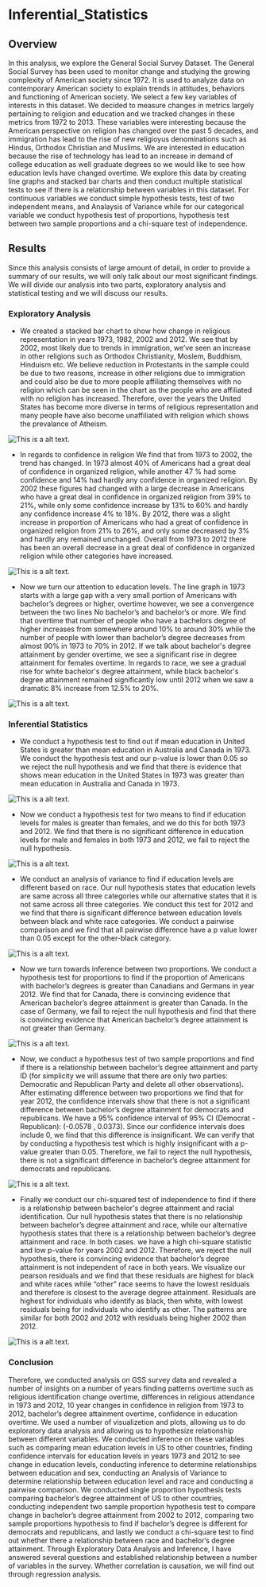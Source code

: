 # Inferential_Statistics

## Overview 
In this analysis, we explore the General Social Survey Dataset. The General Social Survey has been used to monitor change and studying the growing complexity of American society since 1972. It is used to analyze data on contemporary American society to explain trends in attitudes, behaviors and functioning of American society. We select a few key variables of interests in this dataset. We decided to measure changes in metrics largely pertaining to religion and education and we tracked changes in these metrics from 1972 to 2013. These variables were interesting because the American perspective on religion has changed over the past 5 decades, and immigration has lead to the rise of new religioyus denominations such as Hindus, Orthodox Christian and Muslims. We are interested in education because the rise of technology has lead to an increase in demand of college education as well graduate degrees so we would like to see how education levls have changed overtime. We explore this data by creating line graphs and stacked bar charts and then conduct multiple statistical tests to see if there is a relationship between variables in this dataset. For continuous variables we conduct simple hypothesis tests, test of two independent means, and Analaysis of Variance while for our categorical variable we conduct hypothesis test of proportions, hypothesis test between two sample proportions and a chi-square test of independence. 

## Results 
Since this analysis consists of large amount of detail, in order to provide a summary of our results, we will only talk about our most significant findings. We will divide our analysis into two parts, exploratory analysis and statistical testing and we will discuss our results. 

### Exploratory Analysis
* We created a stacked bar chart to show how change in religious representation in years 1973, 1982, 2002 and 2012. We see that by 2002, most likely due to trends in immigration, we’ve seen an increase in other religions such as Orthodox Christianity, Moslem, Buddhism, Hinduism etc. We believe reduction in Protestants in the sample could be due to two reasons, increase in other religions due to immigration and could also be due to more people affiliating themselves with no religion which can be seen in the chart as the people who are affiliated with no religion has increased. Therefore, over the years the United States has become more diverse in terms of religious representation and many people have also become unaffiliated with religion which shows the prevalance of Atheism.

![This is a alt text.](/image/sample.png "This is a sample image.")

* In regards to confidence in religion We find that from 1973 to 2002, the trend has changed. In 1973 almost 40% of Americans had a great deal of confidence in organized religion, while another 47 % had some confidence and 14% had hardly any confidence in organized religion. By 2002 these figures had changed with a large decrease in Americans who have a great deal in confidence in organized religion from 39% to 21%, while only some confidence increase by 13% to 60% and hardly any confidence increase 4% to 18%. By 2012, there was a slight increase in proportion of Americans who had a great of confidence in organized religion from 21% to 26%, and only some decreased by 3% and hardly any remained unchanged. Overall from 1973 to 2012 there has been an overall decrease in a great deal of confidence in organized religion while other categories have increased.

![This is a alt text.](stat_inf_project_files/figure-gfm/ "This is a sample image.")

* Now we turn our attention to education levels. The line graph in 1973 starts with a large gap with a very small portion of Americans with bachelor’s degrees or higher, overtime however, we see a convergence between the two lines No bachelor’s and bachelor’s or more. We find that overtime that number of people who have a bachelors degree of higher increases from somewhere around 10% to around 30% while the number of people with lower than bachelor’s degree decreases from almost 90% in 1973 to 70% in 2012. If we talk about bachelor's degree attainment by gender overtime, we see a significant rise in degree attainment for females overtime. In regards to race, we see a gradual rise for white bachelor's degree attainment, while black bachelor's degree attainment remained significantly low until 2012 when we saw a dramatic 8% increase from 12.5% to 20%. 

![This is a alt text.](stat_inf_project_files/figure-gfm/ "This is a sample image.")

### Inferential Statistics 
* We conduct a hypothesis test to find out if mean education in United States is greater than mean education in Australia and Canada in 1973. We conduct the hypothesis test and our p-value is lower than 0.05 so we reject the null hypothesis and we find that there is evidence that shows mean education in the United States in 1973 was greater than mean education in Australia and Canada in 1973. 

![This is a alt text.](stat_inf_project_files/figure-gfm/ "This is a sample image.")

* Now we conduct a hypothesis test for two means to find if education levels for males is greater than females, and we do this for both 1973 and 2012. We find that there is no significant difference in education levels for male and females in both 1973 and 2012, we fail to reject the null hypothesis. 

![This is a alt text.](stat_inf_project_files/figure-gfm/ "This is a sample image.")

* We conduct an analysis of variance to find if education levels are different based on race. Our null hypothesis states that education levels are same across all three categories while our alternative states that it is not same across all three categories. We conduct this test for 2012 and we find that there is significant difference between education levels between black and white race categories. We conduct a pairwise comparison and we find that all pairwise difference have a p value lower than 0.05 except for the other-black category. 

![This is a alt text.](stat_inf_project_files/figure-gfm/ "This is a sample image.")

* Now we turn towards inference between two proportions. We conduct a hypothesis test for proportions to find if the proportion of Americans with bachelor’s degrees is greater than Canadians and Germans in year 2012. We find that for Canada, there is convincing evidence that American bachelor’s degree attainment is greater than Canada. In the case of Germany, we fail to reject the null hypothesis and find that there is convincing evidence that American bachelor’s degree attainment is not greater than Germany.

![This is a alt text.](stat_inf_project_files/figure-gfm/ "This is a sample image.")

* Now, we conduct a hypothesus test of two sample proportions and find if there is a relationship between bachelor’s degree attainment and party ID (for simplicity we will assume that there are only two parties: Democratic and Republican Party and delete all other observations). After estimating difference between two proportions we find that for year 2012, the confidence intervals show that there is not a significant difference between bachelor’s degree attainment for democrats and republicans. We have a 95% confidence interval of 95% CI (Democrat - Republican): (-0.0578 , 0.0373). Since our confidence intervals does include 0, we find that this difference is insignificant. We can verify that by conducting a hypothesis test which is highly insignificant with a p-value greater than 0.05. Therefore, we fail to reject the null hypothesis, there is not a significant difference in bachelor’s degree attainment for democrats and republicans.

![This is a alt text.](stat_inf_project_files/figure-gfm/ "This is a sample image.")

* Finally we conduct our chi-squared test of independence to find if there is a relationship between bachelor's degree attainment and racial identification. Our null hypothesis states that there is no relationship between bachelor’s degree attainment and race, while our alternative hypothesis states that there is a relationship between bachelor’s degree attainment and race. In both cases. we have a high chi-square statistic and low p-value for years 2002 and 2012. Therefore, we reject the null hypothesis, there is convincing evidence that bachelor’s degree attainment is not independent of race in both years. We visualize our pearson residuals and we find that these residuals are highest for black and white races while “other” race seems to have the lowest residuals and therefore is closest to the average degree attainment. Residuals are highest for individuals who identify as black, then white, with lowest residuals being for individuals who identify as other. The patterns are similar for both 2002 and 2012 with residuals being higher 2002 than 2012.

![This is a alt text.](stat_inf_project_files/figure-gfm/ "This is a sample image.")

### Conclusion
Therefore, we conducted analysis on GSS survey data and revealed a number of insights on a number of years finding patterns overtime such as religious identification change overtime, differences in religious attendance in 1973 and 2012, 10 year changes in confidence in religion from 1973 to 2012, bachelor’s degree attainment overtime, confidence in education overtime. We used a number of visualizetion and plots, allowing us to do exploratory data analysis and allowing us to hypothesize relationship between different variables. We conducted inference on these variables such as comparing mean education levels in US to other countries, finding confidence intervals for education levels in years 1973 and 2012 to see change in education levels, conducting inference to determine relationships between education and sex, conducting an Analysis of Variance to determine relationship between education level and race and conducting a pairwise comparison. We conducted single proportion hypothesis tests comparing bachelor’s degree attainment of US to other countries, conducting independent two sample proportion hypothesis test to compare change in bachelor’s degree attainment from 2002 to 2012, comparing two sample proportions hypothesis to find if bachelor’s degree is different for democrats and republicans, and lastly we conduct a chi-square test to find out whether there a relationship between race and bachelor’s degree attainment. Through Exploratory Data Analysis and Inference, I have answered several questions and established relationship between a number of variables in the survey. Whether correlation is causation, we will find out through regression analysis.

